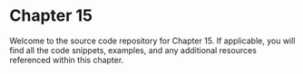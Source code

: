# Chapter 15

Welcome to the source code repository for Chapter 15. If applicable, you will find all the code snippets, examples, and any additional resources referenced within this chapter.
